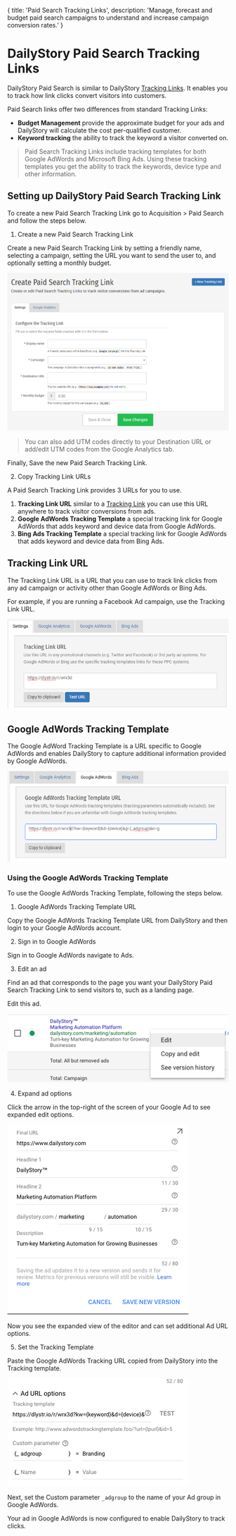 {
title: 'Paid Search Tracking Links',
description: 'Manage, forecast and budget paid search campaigns to understand and increase campaign conversion rates.'
}
# DailyStory Paid Search Tracking Links
DailyStory Paid Search is similar to DailyStory [Tracking Links](/link-tracking/). It enables you to track how link clicks convert visitors into customers. 

Paid Search links offer two differences from standard Tracking Links:

* **Budget Management** provide the approximate budget for your ads and DailyStory will calculate the cost per-qualified customer.
* **Keyword tracking** the ability to track the keyword a visitor converted on.

> Paid Search Tracking Links include tracking templates for both Google AdWords and Microsoft Bing Ads. Using these tracking templates you get the ability to track the keywords, device type and other information.

## Setting up DailyStory Paid Search Tracking Link
To create a new Paid Search Tracking Link go to Acquisition > Paid Search and follow the steps below.

<ol class="step"><li value="1">Create a new Paid Search Tracking Link</li></ol>

Create a new Paid Search Tracking Link by setting a friendly name, selecting a campaign, setting the URL you want to send the user to, and optionally setting a monthly budget.

![Create Paid Search Tracking Link](/articles/acquisition/paid-search/paid-search-01.png "Create Paid Search Tracking Link")

> You can also add UTM codes directly to your Destination URL or add/edit UTM codes from the Google Analytics tab.

Finally, Save the new Paid Search Tracking Link.

<ol class="step"><li value="2">Copy Tracking Link URLs</li></ol>

A Paid Search Tracking Link provides 3 URLs for you to use.

1. **Tracking Link URL** similar to a [Tracking Link](/link-tracking/) you can use this URL anywhere to track visitor conversions from ads.
2. **Google AdWords Tracking Template** a special tracking link for Google AdWords that adds keyword and device data from Google AdWords.
3. **Bing Ads Tracking Template** a special tracking link for Google AdWords that adds keyword and device data from Bing Ads.

## Tracking Link URL
The Tracking Link URL is a URL that you can use to track link clicks from any ad campaign or activity other than Google AdWords or Bing Ads.

For example, if you are running a Facebook Ad campaign, use the Tracking Link URL.

![Tracking Link URL](/articles/acquisition/paid-search/paid-search-02.png "Tracking Link URL")

## Google AdWords Tracking Template
The Google AdWord Tracking Template is a URL specific to Google AdWords and enables DailyStory to capture additional information provided by Google AdWords.

![Google AdWords Tracking Template](/articles/acquisition/paid-search/paid-search-03.png "Google AdWords Tracking Template")

### Using the Google AdWords Tracking Template
To use the Google AdWords Tracking Template, following the steps below.

<ol class="step"><li value="1">Google AdWords Tracking Template URL</li></ol>

Copy the Google AdWords Tracking Template URL from DailyStory and then login to your Google AdWords account.

<ol class="step"><li value="2">Sign in to Google AdWords</li></ol>

Sign in to Google AdWords navigate to Ads.

<ol class="step"><li value="3">Edit an ad</li></ol>

Find an ad that corresponds to the page you want your DailyStory Paid Search Tracking Link to send visitors to, such as a landing page.

Edit this ad.

![Google AdWords Edit Ad](/articles/acquisition/paid-search/paid-search-04.png "Google AdWords Edit Ad")

<ol class="step"><li value="4">Expand ad options</li></ol>

Click the arrow in the top-right of the screen of your Google Ad to see expanded edit options.

![Google AdWords Edit Ad](/articles/acquisition/paid-search/paid-search-05.png "Google AdWords Edit Ad")

Now you see the expanded view of the editor and can set additional Ad URL options.

<ol class="step"><li value="5">Set the Tracking Template</li></ol>

Paste the Google AdWords Tracking URL copied from DailyStory into the Tracking template.

![Google AdWords Edit Ad](/articles/acquisition/paid-search/paid-search-06.png "Google AdWords Edit Ad")

Next, set the Custom parameter <code>_adgroup</code> to the name of your Ad group in Google AdWords.

Your ad in Google AdWords is now configured to enable DailyStory to track clicks.
